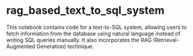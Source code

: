 # rag_based_text_to_sql_system
This notebook contains code for a text-to-SQL system, allowing users to fetch information from the database using natural language instead of writing SQL queries manually. It also incorporates the RAG (Retrieval-Augmented Generation) technique.

